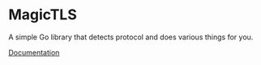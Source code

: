 # MagicTLS

A simple Go library that detects protocol and does various things for you.

[Documentation](https://godoc.org/github.com/MagicalTux/magictls)


